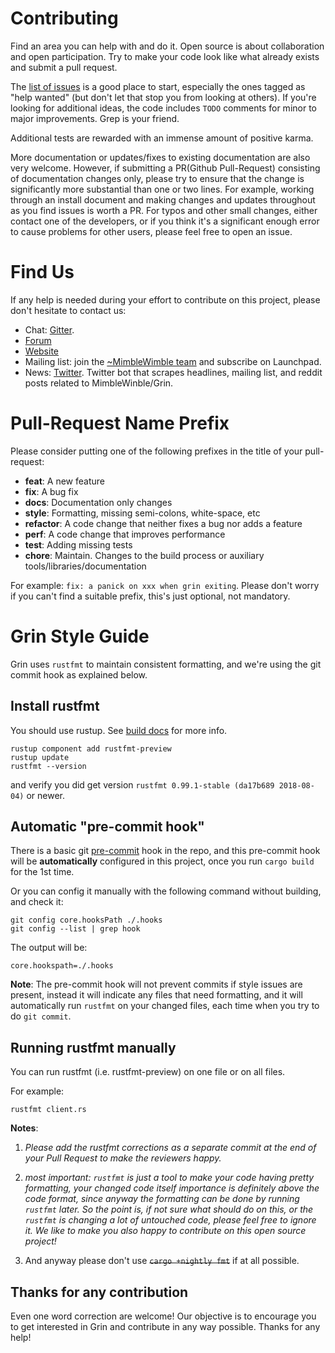 # Contributing

Find an area you can help with and do it. Open source is about collaboration and open participation. Try to make your code look like what already exists and submit a pull request.

The [list of issues](https://github.com/mimblewimble/grin/issues) is a good place to start, especially the ones tagged as "help wanted" (but don't let that stop you from looking at others). If you're looking for additional ideas, the code includes `TODO` comments for minor to major improvements. Grep is your friend.

Additional tests are rewarded with an immense amount of positive karma.

More documentation or updates/fixes to existing documentation are also very welcome. However, if submitting a PR(Github Pull-Request) consisting of documentation changes only, please try to ensure that the change is significantly more substantial than one or two lines. For example, working through an install document and making changes and updates throughout as you find issues is worth a PR. For typos and other small changes, either contact one of the developers, or if you think it's a significant enough error to cause problems for other users, please feel free to open an issue.

# Find Us

If any help is needed during your effort to contribute on this project, please don't hesitate to contact us:
* Chat: [Gitter](https://gitter.im/grin_community/Lobby).
* [Forum](https://www.grin-forum.org/)
* [Website](https://grin-tech.org)
* Mailing list: join the [~MimbleWimble team](https://launchpad.net/~mimblewimble) and subscribe on Launchpad.
* News: [Twitter](https://twitter.com/grinmw). Twitter bot that scrapes headlines, mailing list, and reddit posts related to MimbleWinble/Grin.

# Pull-Request Name Prefix

Please consider putting one of the following prefixes in the title of your pull-request:
- **feat**:     A new feature
- **fix**:      A bug fix
- **docs**:     Documentation only changes
- **style**:    Formatting, missing semi-colons, white-space, etc
- **refactor**: A code change that neither fixes a bug nor adds a feature
- **perf**:     A code change that improves performance
- **test**:     Adding missing tests
- **chore**:    Maintain. Changes to the build process or auxiliary tools/libraries/documentation

For example: `fix: a panick on xxx when grin exiting`. Please don't worry if you can't find a suitable prefix, this's just optional, not mandatory.

# Grin Style Guide

Grin uses `rustfmt` to maintain consistent formatting, and we're using the git commit hook as explained below.

## Install rustfmt

You should use rustup. See [build docs](doc/build.md) for more info.

```
rustup component add rustfmt-preview
rustup update
rustfmt --version
```

and verify you did get version `rustfmt 0.99.1-stable (da17b689 2018-08-04)` or newer.

## Automatic "pre-commit hook"

There is a basic git [pre-commit](.hooks/pre-commit) hook in the repo, and this pre-commit hook will be **automatically** configured in this project, once you run `cargo build` for the 1st time.
  
Or you can config it manually with the following command without building, and check it:
```
git config core.hooksPath ./.hooks
git config --list | grep hook
```
The output will be:
```
core.hookspath=./.hooks
```

**Note**: The pre-commit hook will not prevent commits if style issues are present, instead it will indicate any files that need formatting, and it will automatically run `rustfmt` on your changed files, each time when you try to do `git commit`.

## Running rustfmt manually

You can run rustfmt (i.e. rustfmt-preview) on one file or on all files.

For example:
```
rustfmt client.rs
```

**Notes**:
1. *Please add the rustfmt corrections as a separate commit at the end of your Pull Request to make the reviewers happy.*

2. *most important: `rustfmt` is just a tool to make your code having pretty formatting, your changed code itself importance is definitely above the code format, since anyway the formatting can be done by running `rustfmt` later. So the point is, if not sure what should do on this, or the `rustfmt` is changing a lot of untouched code, please feel free to ignore it. We like to make you also happy to contribute on this open source project!*

3. And anyway please don't use ~~`cargo +nightly fmt`~~ if at all possible.

## Thanks for any contribution

Even one word correction are welcome! Our objective is to encourage you to get interested in Grin and contribute in any way possible. Thanks for any help!



